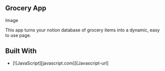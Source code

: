 ## Grocery App

Image

This app turns your notion database of grocery items into a dynamic, easy to use page.

## Built With

* [![JavaScript][javascript.com]][Javascript-url]
